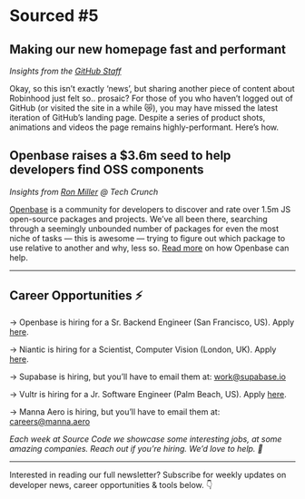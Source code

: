 # Sourced #5

## Making our new homepage fast and performant

_Insights from the [GitHub Staff](https://github.blog/2021-01-29-making-githubs-new-homepage-fast-and-performant/)_

Okay, so this isn’t exactly ‘news’, but sharing another piece of content about Robinhood just felt so.. prosaic? For those of you who haven’t logged out of GitHub (or visited the site in a while 😿), you may have missed the latest iteration of GitHub’s landing page. Despite a series of product shots, animations and videos the page remains highly-performant. Here’s how.

## Openbase raises a \$3.6m seed to help developers find OSS components

_Insights from [Ron Miller](https://techcrunch.com/2021/01/13/openbase-scores-3-6m-seed-to-help-developers-find-right-open-source-component/) @ Tech Crunch_

[Openbase](https://openbase.com/) is a community for developers to discover and rate over 1.5m JS open-source packages and projects. We’ve all been there, searching through a seemingly unbounded number of packages for even the most niche of tasks — this is awesome — trying to figure out which package to use relative to another and why, less so. [Read more](https://techcrunch.com/2021/01/13/openbase-scores-3-6m-seed-to-help-developers-find-right-open-source-component/) on how Openbase can help.


---

## Career Opportunities ⚡️

→ Openbase is hiring for a Sr. Backend Engineer (San Francisco, US). Apply [here](https://openbase.com/careers?gh_jid=4200307003).

→ Niantic is hiring for a Scientist, Computer Vision (London, UK). Apply [here](https://careers.nianticlabs.com/openings/senior-scientist-computer-vision-machine-learning/).

→ Supabase is hiring, but you’ll have to email them at: work@supabase.io

→ Vultr is hiring for a Jr. Software Engineer (Palm Beach, US). Apply [here](https://apply.workable.com/vultr/j/F649A83B42/apply/).

→ Manna Aero is hiring, but you’ll have to email them at: careers@manna.aero

_Each week at Source Code we showcase some interesting jobs, at some amazing companies. Reach out if you’re hiring. We’d love to help. 👋_


---


Interested in reading our full newsletter? Subscribe for weekly updates on developer news, career opportunities & tools below. 👇
